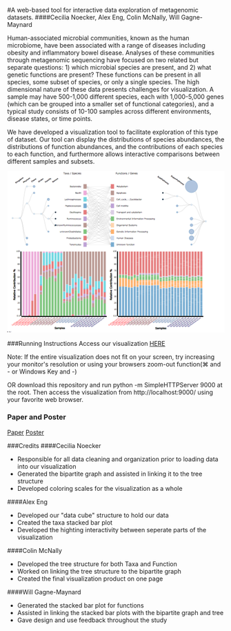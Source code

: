 #A web-based tool for interactive data exploration of metagenomic datasets.
####Cecilia Noecker, Alex Eng, Colin McNally, Will Gagne-Maynard

  Human-associated microbial communities, known as the human microbiome, have been associated with a range of diseases including obesity and inflammatory bowel disease. Analyses of these communities through metagenomic sequencing have focused on two related but separate questions: 1) which microbial species are present, and 2) what genetic functions are present?  These functions can be present in all species, some subset of species, or only a single species. The high dimensional nature of these data presents challenges for visualization. A sample may have 500-1,000 different species, each with 1,000-5,000 genes (which can be grouped into a smaller set of functional categories), and a typical study consists of 10-100 samples across different environments, disease states, or time points. 

  We have developed a visualization tool to facilitate exploration of this type of dataset. Our tool can display the distributions of species abundances, the distributions of function abundances, and the contributions of each species to each function, and furthermore allows interactive comparisons between different samples and subsets. 

![](/images/Final_Image.png)

###Running Instructions
Access our visualization [HERE](http://cse512-15s.github.io/fp-cnoecker-engal-cmcn-wgagne-maynard/)

Note: If the entire visualization does not fit on your screen, try increasing your monitor's resolution or using your browsers zoom-out function(⌘ and - or Windows Key and -)

OR download this repository and run python -m SimpleHTTPServer 9000 at the root. Then access the visualization from http://localhost:9000/ using your favorite web browser.

### Paper and Poster
[Paper](http://cse512-15s.github.io/fp-cnoecker-engal-cmcn-wgagne-maynard/final/Paper-cnoecker-engal-cmcn-wgagne-mayard.pdf)
[Poster](http://cse512-15s.github.io/fp-cnoecker-engal-cmcn-wgagne-maynard/final/Poster-cnoecker-engal-cmcn-wgagne-mayard.pdf)

###Credits
####Cecilia Noecker
- Responsible for all data cleaning and organization prior to loading data into our visualization
- Generated the bipartite graph and assisted in linking it to the tree structure
- Developed coloring scales for the visualization as a whole

####Alex Eng
- Developed our "data cube" structure to hold our data
- Created the taxa stacked bar plot
- Developed the highting interactivity between seperate parts of the visualization

####Colin McNally
- Developed the tree structure for both Taxa and Function
- Worked on linking the tree structure to the bipartite graph
- Created the final visualization product on one page

####Will Gagne-Maynard
- Generated the stacked bar plot for functions
- Assisted in linking the stacked bar plots with the bipartite graph and tree
- Gave design and use feedback throughout the study
